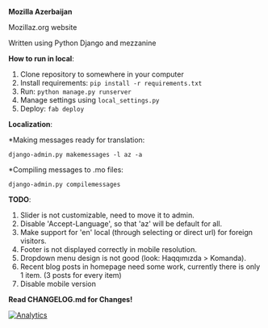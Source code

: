 **Mozilla Azerbaijan**

Mozillaz.org website

Written using Python Django and mezzanine


**How to run in local**:

1. Clone repository to somewhere in your computer
2. Install requirements: `pip install -r requirements.txt`
3. Run: `python manage.py runserver`
4. Manage settings using `local_settings.py`
5. Deploy: `fab deploy`

**Localization**:

*Making messages ready for translation:

`django-admin.py makemessages -l az -a`

*Compiling messages to .mo files:

`django-admin.py compilemessages`


**TODO**:

1. Slider is not customizable, need to move it to admin.
2. Disable 'Accept-Language', so that 'az' will be default for all.
3. Make support for 'en' local (through selecting or direct url) for foreign visitors.
4. Footer is not displayed correctly in mobile resolution.
5. Dropdown menu design is not good (look: Haqqımızda > Komanda).
6. Recent blog posts in homepage need some work, currently there is only 1 item. (3 posts for every item)
7. Disable mobile version


**Read CHANGELOG.md for Changes!**


[![Analytics](https://ga-beacon.appspot.com/UA-36541010-2/mozillazorg/)](http://www.mozillaz.org)